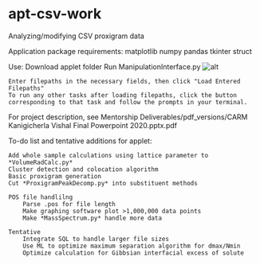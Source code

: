 # apt-csv-work
Analyzing/modifying CSV proxigram data

Application package requirements:
    matplotlib
    numpy
    pandas
    tkinter
    struct

Use:
Download applet folder
Run ManipulationInterface.py
    ![alt](https://i.postimg.cc/Kv0k7Tgn/manipinterface.png)

    Enter filepaths in the necessary fields, then click "Load Entered Filepaths"
    To run any other tasks after loading filepaths, click the button corresponding to that task and follow the prompts in your terminal.

For project description, see Mentorship Deliverables/pdf_versions/CARM Kanigicherla Vishal Final Powerpoint 2020.pptx.pdf

To-do list and tentative additions for applet:
    
    Add whole sample calculations using lattice parameter to *VolumeRadCalc.py*
    Cluster detection and colocation algorithm
    Basic proxigram generation
    Cut *ProxigramPeakDecomp.py* into substituent methods
    
    POS file handlilng
        Parse .pos for file length
        Make graphing software plot >1,000,000 data points
        Make *MassSpectrum.py* handle more data
    
    Tentative
        Integrate SQL to handle larger file sizes
        Use ML to optimize maximum separation algorithm for dmax/Nmin
        Optimize calculation for Gibbsian interfacial excess of solute